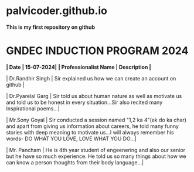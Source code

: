# palvicoder.github.io
**This is my first repository on github**
	
# GNDEC INDUCTION PROGRAM 2024

**| Date | 15-07-2024|**
**| Professionalist Name | Description |**

| Dr.Randhir Singh | Sir explained us how we can create an account on github |

| Dr.Pyarelal Garg | Sir told us about human nature as well as motivate us and told us to be honest in every situation...Sir also recited many Inspirational poems...|

| Mr.Sony Goyal | Sir conducted a session named "1,2 ka 4"(ek do ka char) and apart from giving us information about careers, he told many funny stories with deep meaning to motivate us...I will always remember his words- DO WHAT YOU LOVE, LOVE WHAT YOU DO...| 

| Mr. Pancham | He is 4th year student of engeenering and also our senior but he have so much experience. He told us so many things about how we can know a person thoughts from their body language...|
